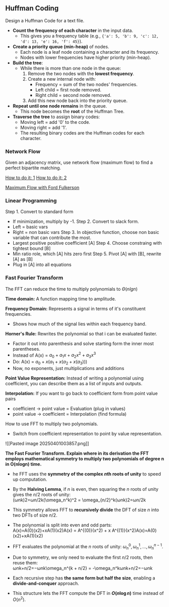 ## Huffman Coding

Design a Huffman Code for a text file.
- **Count the frequency of each character** in the input data.
    - This gives you a frequency table (e.g., `{'a': 5, 'b': 9, 'c': 12, 'd': 13, 'e': 16, 'f': 45}`).
- **Create a priority queue (min-heap)** of nodes.
    - Each node is a leaf node containing a character and its frequency.
    - Nodes with lower frequencies have higher priority (min-heap).
- **Build the tree**:
    - While there is more than one node in the queue:
        1. Remove the two nodes with the **lowest frequency**.
        2. Create a new internal node with:
            - Frequency = sum of the two nodes' frequencies.
            - Left child = first node removed.
            - Right child = second node removed.
        3. Add this new node back into the priority queue.
- **Repeat until one node remains** in the queue.
    - This node becomes the **root** of the Huffman Tree.
- **Traverse the tree** to assign binary codes:
    - Moving left = add '0' to the code.
    - Moving right = add '1'.
    - The resulting binary codes are the Huffman codes for each character.
### Network Flow
Given an adjacency matrix, use network flow (maximum flow) to find a perfect bipartite matching.

[How to do it: 1](https://www.youtube.com/watch?v=HWHjQdNC-7Y&t=131s)
[How to do it: 2](https://www.youtube.com/watch?v=x2BdRml5lmc)

[Maximum Flow with Ford Fulkerson ](https://www.youtube.com/watch?v=HWHjQdNC-7Y&t=131s)


### Linear Programming

Step 1. Convert to standard form
- If minimization, multiply by -1.
Step 2. Convert to slack form.
- Left = basic vars
- Right = non basic vars
Step 3. In objective function, choose non basic variable that can contribute the most.
- Largest positive positive coefficient [A]
Step 4. Choose constraing with tightest bound [B]
- Min ratio role, which [A] hits zero first
Step 5. Pivot [A] with [B], rewrite [A] as [B]
- Plug in [A] into all equations

### Fast Fourier Transform
The FFT can reduce the time to multiply  polynomials to $\Theta(nlgn)$ 

**Time domain:** A function mapping time to amplitude.

**Frequency Domain:** Represents a signal in terms of it's constituent frequencies.
- Shows how much of the signal lies within each frequency band.

**Horner's Rule:** Rewrites the polynomial so that i can be evaluated faster.
- Factor it out into parenthesis and solve starting form the inner most parentheses.
- Instead of A(x) = $a_{0}+a_1x+a_2{x^2}+a_3x^3$   
- Do: A(x) = $a_{0}+ x(a_1+x(a_2+x(a_3)))$ 
- Now, no exponents, just multiplications and additions

**Point Value Representation:** Instead of writing a polynomial using coefficient, you can describe them as a list of inputs and outputs.

**Interpolation:** If you want to go back to coefficient form from point value pairs
- coefficient -> point value = Evaluation (plug in values)
- point value -> coefficient = Interpolation (find formula)

How to use FFT to multiply two polynomials.
- Switch from coefficient representation to point by value representation.

![[Pasted image 20250401003857.png]]

**The Fast Fourier Transform. Explain where in its derivation the FFT employs mathematical symmetry to multiply two polynomials of degree n in O(nlogn) time.**
- he FFT uses the **symmetry of the complex $n$th roots of unity** to speed up computation.
    
- By the **Halving Lemma**, if $n$ is even, then squaring the $n$ roots of unity gives the $n/2$ roots of unity:  
    (ωnk)2=ωn/2k(\omega_n^k)^2 = \omega_{n/2}^k(ωnk​)2=ωn/2k​
    
- This symmetry allows FFT to **recursively divide** the DFT of size $n$ into two DFTs of size $n/2$.
    
- The polynomial is split into even and odd parts:  
    A(x)=A(0)(x2)+xA(1)(x2)A(x) = A^{(0)}(x^2) + x A^{(1)}(x^2)A(x)=A(0)(x2)+xA(1)(x2)
    
- FFT evaluates the polynomial at the $n$ roots of unity: $\omega_n^0, \omega_n^1, \ldots, \omega_n^{n-1}$.
    
- Due to symmetry, we only need to evaluate the first $n/2$ roots, then reuse them:  
    ωnk+n/2=−ωnk\omega_n^{k + n/2} = -\omega_n^kωnk+n/2​=−ωnk​
    
- Each recursive step has **the same form but half the size**, enabling a **divide-and-conquer** approach.
    
- This structure lets the FFT compute the DFT in **$O(n \log n)$** time instead of $O(n^2)$.